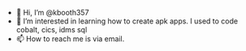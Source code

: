 - 👋 Hi, I’m @kbooth357
- 👀 I’m interested in learning how to create apk apps. I used to code cobalt, cics, idms sql
- 📫 How to reach me is via email.

<!---
kbooth357/kbooth357 is a ✨ special ✨ repository because its `README.md` (this file) appears on your GitHub profile.
You can click the Preview link to take a look at your changes.
--->
